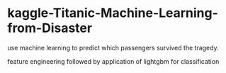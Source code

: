 # kaggle-Titanic-Machine-Learning-from-Disaster
use machine learning to predict which passengers survived the tragedy.

feature engineering followed by application of lightgbm for classification
